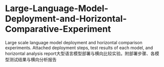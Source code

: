 # Large-Language-Model-Deployment-and-Horizontal-Comparative-Experiment
Large scale language model deployment and horizontal comparison experiments. Attached deployment steps, test results of each model, and horizontal analysis report大型语言模型部署与横向比较实验。附部署步骤、各模型测试结果与横向分析报告
